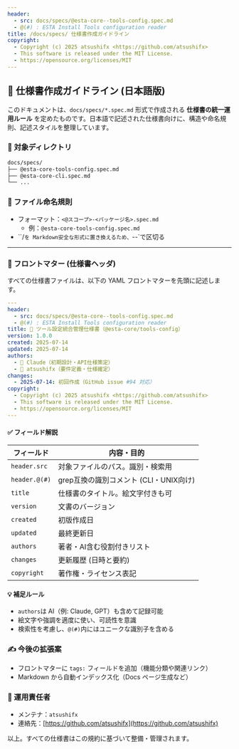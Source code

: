 ```yaml
---
header:
  - src: docs/specs/@esta-core--tools-config.spec.md
  - @(#) : ESTA Install Tools configuration reader
title: /docs/specs/ 仕様書作成ガイドライン
copyright:
  - Copyright (c) 2025 atsushifx <https://github.com/atsushifx>
  - This software is released under the MIT License.
  - https://opensource.org/licenses/MIT
---
```


## 📘 仕様書作成ガイドライン (日本語版)

このドキュメントは、`docs/specs/*.spec.md` 形式で作成される **仕様書の統一運用ルール** を定めたものです。日本語で記述された仕様書向けに、構造や命名規則、記述スタイルを整理しています。

### 📁 対象ディレクトリ

```bash
docs/specs/
├── @esta-core-tools-config.spec.md
├── @esta-core-cli.spec.md
└── ...
```

### 🧩 ファイル命名規則

- フォーマット：`<@スコープ>-<パッケージ名>.spec.md`
  - 例：`@esta-core-tools-config.spec.md`
- ``/`を Markdown安全な形式に置き換えるため、`--`で区切る

---

### 🧾 フロントマター (仕様書ヘッダ)

すべての仕様書ファイルは、以下の YAML フロントマターを先頭に記述します。

```yaml
---
header:
  - src: docs/specs/@esta-core--tools-config.spec.md
  - @(#) : ESTA Install Tools configuration reader
title: 🔧 ツール設定統合管理仕様書（@esta-core/tools-config）
version: 1.0.0
created: 2025-07-14
updated: 2025-07-14
authors:
  - 🤖 Claude（初期設計・API仕様策定）
  - 👤 atsushifx（要件定義・仕様確定）
changes:
  - 2025-07-14: 初回作成（GitHub issue #94 対応）
copyright:
  - Copyright (c) 2025 atsushifx <https://github.com/atsushifx>
  - This software is released under the MIT License.
  - https://opensource.org/licenses/MIT
---
```

#### ✅ フィールド解説

| フィールド    | 内容・目的                             |
| ------------- | -------------------------------------- |
| `header.src`  | 対象ファイルのパス。識別・検索用       |
| `header.@(#)` | grep互換の識別コメント (CLI・UNIX向け) |
| `title`       | 仕様書のタイトル。絵文字付きも可       |
| `version`     | 文書のバージョン                       |
| `created`     | 初版作成日                             |
| `updated`     | 最終更新日                             |
| `authors`     | 著者・AI含む役割付きリスト             |
| `changes`     | 更新履歴 (日時と要約)                  |
| `copyright`   | 著作権・ライセンス表記                 |

#### 💡 補足ルール

- `authors`は AI（例: Claude, GPT）も含めて記録可能
- 絵文字や強調を適度に使い、可読性を意識
- 検索性を考慮し、`@(#)`内にはユニークな識別子を含める

### ✍️ 今後の拡張案

- フロントマターに `tags:` フィールドを追加（機能分類や関連リンク）
- Markdown から自動インデックス化（Docs ページ生成など）

### 👤 運用責任者

- メンテナ：`atsushifx`
- 連絡先：[https://github.com/atsushifx](https://github.com/atsushifx)

以上。すべての仕様書はこの規約に基づいて整備・管理されます。
